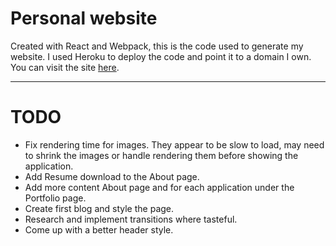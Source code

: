 # Personal website

Created with React and Webpack, this is the code used to generate my website. I used Heroku to deploy the code and point it to a domain I own. You can visit the site [here](http://www.caseycorder.com).

---

# TODO

* Fix rendering time for images. They appear to be slow to load, may need to shrink the images or handle rendering them before showing the application.
* Add Resume download to the About page.
* Add more content About page and for each application under the Portfolio page.
* Create first blog and style the page.
* Research and implement transitions where tasteful.
* Come up with a better header style.
